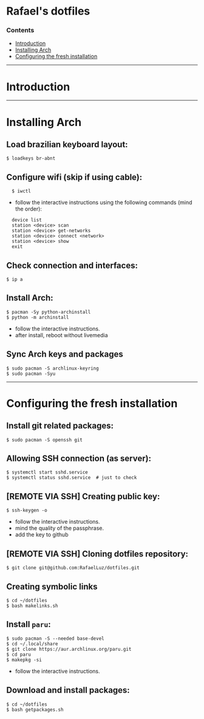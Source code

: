 # Rafael's dotfiles


### Contents
- [Introduction](#introduction)
- [Installing Arch](#installing-arch)
- [Configuring the fresh installation](#configuring-the-fresh-installation)

---
# Introduction



---
# Installing Arch

## Load brazilian keyboard layout:
  ```shell
  $ loadkeys br-abnt
  ```

## Configure wifi (skip if using cable):
  ```shell
    $ iwctl
  ```

  - follow the interactive instructions using the following commands (mind the order):
  ```shell
    device list
    station <device> scan
    station <device> get-networks
    station <device> connect <network>
    station <device> show
    exit
  ```

## Check connection and interfaces:
  ```shell
  $ ip a
  ```

## Install Arch:
  ```shell
  $ pacman -Sy python-archinstall
  $ python -m archinstall
  ```
  * follow the interactive instructions.
  * after install, reboot without livemedia


## Sync Arch keys and packages
  ```shell
  $ sudo pacman -S archlinux-keyring
  $ sudo pacman -Syu
  ```
---
# Configuring the fresh installation

## Install git related packages:

  ```shell
  $ sudo pacman -S openssh git
  ```

## Allowing SSH connection (as server):

  ```shell
  $ systemctl start sshd.service
  $ systemctl status sshd.service  # just to check
  ```

## [REMOTE VIA SSH] Creating public key:

  ```shell
  $ ssh-keygen -o
  ```
  * follow the interactive instructions.
  * mind the quality of the passphrase.
  * add the key to github

<!-- ## [REMOTE VIA SSH] Adding public to github:
  ``` shell
  $ gh auth login
  ```
  * follow the interactive instructions.
  * use only the minimum required scopes for the token.
  * set expiration date to 7 days (or less if available) -->

## [REMOTE VIA SSH] Cloning dotfiles repository:

  ``` shell
  $ git clone git@github.com:RafaelLuz/dotfiles.git
  ```

## Creating symbolic links

  ```shell
  $ cd ~/dotfiles
  $ bash makelinks.sh
  ```

## Install `paru`:

  ```shell
  $ sudo pacman -S --needed base-devel
  $ cd ~/.local/share
  $ git clone https://aur.archlinux.org/paru.git
  $ cd paru
  $ makepkg -si
  ```
  * follow the interactive instructions.

## Download and install packages:

  ```SHELL
  $ cd ~/dotfiles
  $ bash getpackages.sh
  ```
